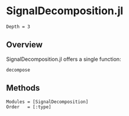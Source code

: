 # SignalDecomposition.jl

```@contents
Depth = 3
```

## Overview
SignalDecomposition.jl offers a single function:
```@docs
decompose
```

## Methods

```@autodocs
Modules = [SignalDecomposition]
Order   = [:type]
```
